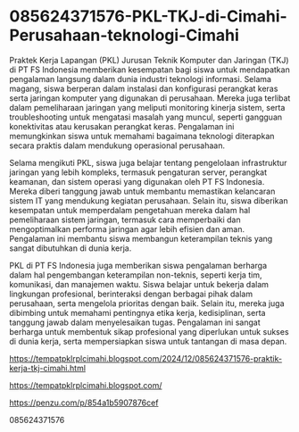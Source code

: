 # 085624371576-PKL-TKJ-di-Cimahi-Perusahaan-teknologi-Cimahi
Praktek Kerja Lapangan (PKL) Jurusan Teknik Komputer dan Jaringan (TKJ) di PT FS Indonesia memberikan kesempatan bagi siswa untuk mendapatkan pengalaman langsung dalam dunia industri teknologi informasi. Selama magang, siswa berperan dalam instalasi dan konfigurasi perangkat keras serta jaringan komputer yang digunakan di perusahaan. Mereka juga terlibat dalam pemeliharaan jaringan yang meliputi monitoring kinerja sistem, serta troubleshooting untuk mengatasi masalah yang muncul, seperti gangguan konektivitas atau kerusakan perangkat keras. Pengalaman ini memungkinkan siswa untuk memahami bagaimana teknologi diterapkan secara praktis dalam mendukung operasional perusahaan.

Selama mengikuti PKL, siswa juga belajar tentang pengelolaan infrastruktur jaringan yang lebih kompleks, termasuk pengaturan server, perangkat keamanan, dan sistem operasi yang digunakan oleh PT FS Indonesia. Mereka diberi tanggung jawab untuk membantu memastikan kelancaran sistem IT yang mendukung kegiatan perusahaan. Selain itu, siswa diberikan kesempatan untuk memperdalam pengetahuan mereka dalam hal pemeliharaan sistem jaringan, termasuk cara memperbaiki dan mengoptimalkan performa jaringan agar lebih efisien dan aman. Pengalaman ini membantu siswa membangun keterampilan teknis yang sangat dibutuhkan di dunia kerja.

PKL di PT FS Indonesia juga memberikan siswa pengalaman berharga dalam hal pengembangan keterampilan non-teknis, seperti kerja tim, komunikasi, dan manajemen waktu. Siswa belajar untuk bekerja dalam lingkungan profesional, berinteraksi dengan berbagai pihak dalam perusahaan, serta mengelola prioritas dengan baik. Selain itu, mereka juga dibimbing untuk memahami pentingnya etika kerja, kedisiplinan, serta tanggung jawab dalam menyelesaikan tugas. Pengalaman ini sangat berharga untuk membentuk sikap profesional yang diperlukan untuk sukses di dunia kerja, serta mempersiapkan siswa untuk tantangan di masa depan.

https://tempatpklrplcimahi.blogspot.com/2024/12/085624371576-praktik-kerja-tkj-cimahi.html

https://tempatpklrplcimahi.blogspot.com/

https://penzu.com/p/854a1b5907876cef

085624371576
